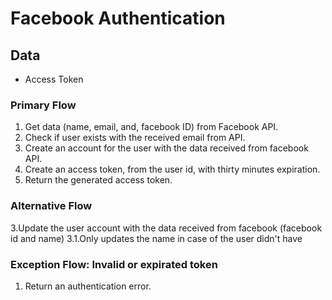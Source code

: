 # Facebook Authentication

## Data

* Access Token

### Primary Flow

1. Get data (name, email, and, facebook ID) from Facebook API.
2. Check if user exists with the received email from API.
3. Create an account for the user with the data received from facebook API.
4. Create an access token, from the user id, with thirty minutes expiration.
5. Return the generated access token.

### Alternative Flow

3.Update the user account with the data received from facebook (facebook id and name)
  3.1.Only updates the name in case of the user didn't have

### Exception Flow: Invalid or expirated token

1. Return an authentication error.
